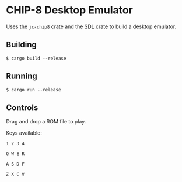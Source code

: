 # CHIP-8 Desktop Emulator

Uses the [`jc-chip8`](../jc-chip8/) crate and the [SDL crate](https://crates.io/crates/sdl2) to build a desktop emulator.

## Building

```
$ cargo build --release
```

## Running

```
$ cargo run --release
```

## Controls

Drag and drop a ROM file to play.

Keys available:

`1 2 3 4`

`Q W E R`

`A S D F`

`Z X C V`
